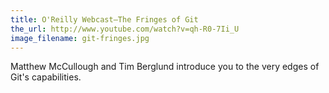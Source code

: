 ```yaml
---
title: O'Reilly Webcast—The Fringes of Git
the_url: http://www.youtube.com/watch?v=qh-R0-7Ii_U
image_filename: git-fringes.jpg
---
```


Matthew McCullough and Tim Berglund introduce you to the very edges of Git's capabilities.
